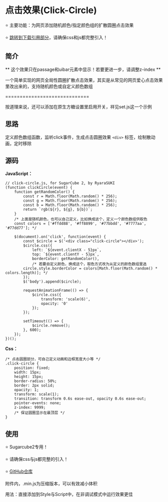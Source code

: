 # 点击效果(Click-Circle)

⭐  主要功能：为网页添加随机颜色/指定颜色组的扩散圆圈点击效果

⭐  [跳转到下载引用部分](##使用)，请确保css和js都完整引入！

## 简介

** 这个效果只在passage和uibar元素中显示！若要更进一步，请调整z-index **

一个简单实现的网页全局性圆圈扩散点击效果，其实是从常见的网页爱心点击效果里改出来的，支持随机颜色或自定义颜色数组

=============================

按道理来说，还可以添加在原生方糖设置里启用开关，祥见set.js这一个示例

## 思路
定义颜色数组函数，监听click事件，生成点击圆圈效果 `<div>` 标签，绘制散动画，定时移除

## 源码
**JavaScript：**

```
// click-circle.js, for SugarCube 2, by RyaraSUKI
(function clickCircle(event) {
    function getRandomColor() {
        const r = Math.floor(Math.random() * 256);
        const g = Math.floor(Math.random() * 256);
        const b = Math.floor(Math.random() * 256);
        return `rgb(${r}, ${g}, ${b})`;
    }
    /* 上面是随机颜色，也可以自己定义，比如换成这个，定义一个颜色数组供取色
    const colors = ['#ffdd88', '#ff8899', '#77bbdd', '#7777aa', '#77dd77']; */

    $(document).on('click', function(event) {
        const $circle = $('<div class="click-circle"></div>');
        $circle.css({
            left: `${event.clientX - 5}px`,
            top: `${event.clientY - 5}px`,
            borderColor: getRandomColor(),
            /* 若要自定义颜色，换成这个，取色方式改为从定义的颜色数组里选
        circle.style.borderColor = colors[Math.floor(Math.random() * colors.length)]; */
        });
        $('body').append($circle);

        requestAnimationFrame(() => {
            $circle.css({
                transform: 'scale(6)',
                opacity: '0'
            });
        });

        setTimeout(() => {
            $circle.remove();
        }, 600);
    });
})();
```

**Css：**
 
```
/* 点击圆圈部分，可自己定义动画和边框宽度大小等 */
.click-circle {
    position: fixed;
    width: 15px;
    height: 15px;
    border-radius: 50%;
    border: 2px solid;
    opacity: 1;
    transform: scale(1);
    transition: transform 0.6s ease-out, opacity 0.6s ease-out;
    pointer-events: none;
    z-index: 9999;
    /* 保证圆圈显示在最顶层 */
}
```

## 使用

⭐  Sugarcube2专用！

⭐  请确保css与js都完整的引入！

⭐  [GitHub仓库](https://github.com/RyaraSUKI/RyaraSUKI-Twine-Goods)

附件内，.min.js为压缩版本，可以有效减小体积

用法：直接添加到Style与Script中，在非调试模式中运行效果更佳